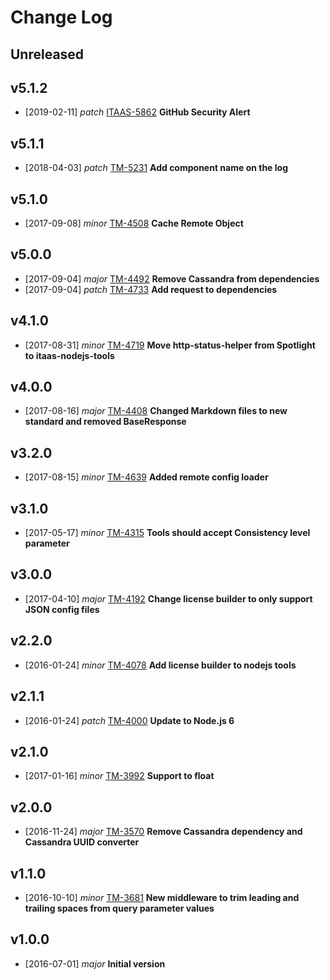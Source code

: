 # Change Log

## Unreleased

## v5.1.2
- [2019-02-11] *patch* [ITAAS-5862](https://jiralabone.atlassian.net/browse/ITAAS-5862) **GitHub Security Alert**

## v5.1.1
- [2018-04-03] *patch* [TM-5231](https://jiralabone.atlassian.net/browse/TM-5231) **Add component name on the log**

## v5.1.0
- [2017-09-08] *minor* [TM-4508](https://jiralabone.atlassian.net/browse/TM-4508) **Cache Remote Object**

## v5.0.0
- [2017-09-04] *major* [TM-4492](https://jiralabone.atlassian.net/browse/TM-4492) **Remove Cassandra from dependencies**
- [2017-09-04] *patch* [TM-4733](https://jiralabone.atlassian.net/browse/TM-4733) **Add request to dependencies**

## v4.1.0
- [2017-08-31] *minor* [TM-4719](https://jiralabone.atlassian.net/browse/TM-4719) **Move http-status-helper from Spotlight to itaas-nodejs-tools**

## v4.0.0
- [2017-08-16] *major* [TM-4408](https://jiralabone.atlassian.net/browse/TM-4408) **Changed Markdown files to new standard and removed BaseResponse**

## v3.2.0
- [2017-08-15] *minor* [TM-4639](https://jiralabone.atlassian.net/browse/TM-4639) **Added remote config loader**

## v3.1.0
- [2017-05-17] *minor* [TM-4315](https://jiralabone.atlassian.net/browse/TM-4315) **Tools should accept Consistency level parameter**

## v3.0.0
- [2017-04-10] *major* [TM-4192](https://jiralabone.atlassian.net/browse/TM-4192) **Change license builder to only support JSON config files**

## v2.2.0
- [2016-01-24] *minor* [TM-4078](https://jiralabone.atlassian.net/browse/TM-4078) **Add license builder to nodejs tools**

## v2.1.1
- [2016-01-24] *patch* [TM-4000](https://jiralabone.atlassian.net/browse/TM-4000) **Update to Node.js 6**

## v2.1.0
- [2017-01-16] *minor* [TM-3992](https://jiralabone.atlassian.net/browse/TM-3992) **Support to float**

## v2.0.0
- [2016-11-24] *major* [TM-3570](https://jiralabone.atlassian.net/browse/TM-3570) **Remove Cassandra dependency and Cassandra UUID converter**

## v1.1.0
- [2016-10-10] *minor* [TM-3681](https://jiralabone.atlassian.net/browse/TM-3681) **New middleware to trim leading and trailing spaces from query parameter values**

## v1.0.0
- [2016-07-01] *major* **Initial version**

